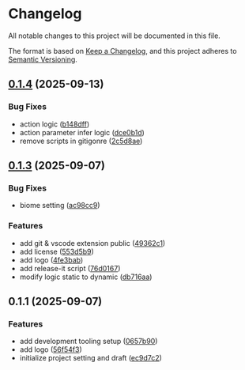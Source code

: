 # Changelog

All notable changes to this project will be documented in this file.

The format is based on [Keep a Changelog](https://keepachangelog.com/en/1.0.0/),
and this project adheres to [Semantic Versioning](https://semver.org/spec/v2.0.0.html).



## [0.1.4](https://github.com/heojeongbo/fastlane-autocomplete/compare/v0.1.3...v0.1.4) (2025-09-13)


### Bug Fixes

* action logic ([b148dff](https://github.com/heojeongbo/fastlane-autocomplete/commit/b148dff7e291f8eb8620bc480a2e5d0706c7e9b2))
* action parameter infer logic ([dce0b1d](https://github.com/heojeongbo/fastlane-autocomplete/commit/dce0b1d03b6b61a8e71d43fe7e916093b1dc1417))
* remove scripts in gitigonre ([2c5d8ae](https://github.com/heojeongbo/fastlane-autocomplete/commit/2c5d8ae8e0e79f0edb5329f12e454c5365b60d83))

## [0.1.3](https://github.com/heojeongbo/fastlane-autocomplete/compare/v0.1.1...v0.1.3) (2025-09-07)


### Bug Fixes

* biome setting ([ac98cc9](https://github.com/heojeongbo/fastlane-autocomplete/commit/ac98cc9531d1714e9c5091cef56eca1f142395db))


### Features

* add git & vscode extension public ([49362c1](https://github.com/heojeongbo/fastlane-autocomplete/commit/49362c113f9c29d8695c2d663e214ff958c1feac))
* add license ([553d5b9](https://github.com/heojeongbo/fastlane-autocomplete/commit/553d5b9bfcde0467dd5af839e8695df60da76b8e))
* add logo ([4fe3bab](https://github.com/heojeongbo/fastlane-autocomplete/commit/4fe3bab013e4b5768ec43757d988e3bcecbcb7ad))
* add release-it script ([76d0167](https://github.com/heojeongbo/fastlane-autocomplete/commit/76d0167a450fd25028bcad777f96dab8b869614f))
* modify logic static to dynamic ([db716aa](https://github.com/heojeongbo/fastlane-autocomplete/commit/db716aa93b591e91ebacd3e0c5be77611b98b99f))

## 0.1.1 (2025-09-07)


### Features

* add development tooling setup ([0657b90](https://github.com/HeoJeongBo/fastlane-autocomplete/commit/0657b909d9d668a461f8a487a23acde78de33eea))
* add logo ([56f54f3](https://github.com/HeoJeongBo/fastlane-autocomplete/commit/56f54f3f6e85b4e0cf11c0cf04a3b28dc478c1b5))
* initialize project setting and draft ([ec9d7c2](https://github.com/HeoJeongBo/fastlane-autocomplete/commit/ec9d7c2ed5a5b7d3422f84f9ba229e826acd334b))
